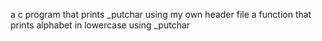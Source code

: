  a c program that prints _putchar using my own header file
a function that prints alphabet in lowercase using _putchar
